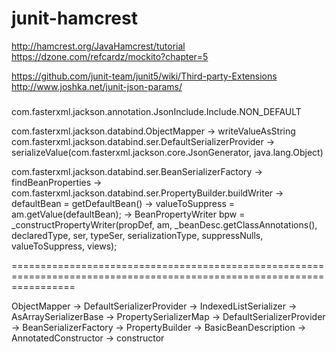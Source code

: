 # junit-hamcrest
http://hamcrest.org/JavaHamcrest/tutorial
https://dzone.com/refcardz/mockito?chapter=5

https://github.com/junit-team/junit5/wiki/Third-party-Extensions
http://www.joshka.net/junit-json-params/

#####
com.fasterxml.jackson.annotation.JsonInclude.Include.NON_DEFAULT

com.fasterxml.jackson.databind.ObjectMapper
-> writeValueAsString
    com.fasterxml.jackson.databind.ser.DefaultSerializerProvider
        -> serializeValue(com.fasterxml.jackson.core.JsonGenerator, java.lang.Object)

com.fasterxml.jackson.databind.ser.BeanSerializerFactory
-> findBeanProperties
    -> com.fasterxml.jackson.databind.ser.PropertyBuilder.buildWriter
        -> defaultBean = getDefaultBean()
        -> valueToSuppress = am.getValue(defaultBean);
        -> BeanPropertyWriter bpw = _constructPropertyWriter(propDef, am, _beanDesc.getClassAnnotations(), declaredType, ser, typeSer, serializationType, suppressNulls, 
                valueToSuppress, views);

=======================================================================================================================

ObjectMapper -> DefaultSerializerProvider
-> IndexedListSerializer -> AsArraySerializerBase 
-> PropertySerializerMap 
-> DefaultSerializerProvider
-> BeanSerializerFactory -> PropertyBuilder -> BasicBeanDescription -> AnnotatedConstructor -> constructor

